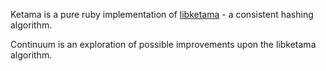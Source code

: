 Ketama is a pure ruby implementation of [libketama][] - a consistent hashing
algorithm.

Continuum is an exploration of possible improvements upon the libketama
algorithm.

[libketama]: http://www.last.fm/user/RJ/journal/2007/04/10/rz_libketama_-_a_consistent_hashing_algo_for_memcache_clients
